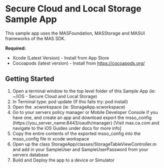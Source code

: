 # Secure Cloud and Local Storage Sample App
This sample app uses the MASFoundation, MASStorage and MASUI frameworks of the MAS SDK.

**Required:**
* Xcode (Latest Version) - Install from App Store
* Cocoapods (latest version) - Install from https://cocoapods.org/

## Getting Started
1. Open a terminal window to the top level folder of this Sample App (ie: ~/iOS - Secure Cloud and Local Storage)
2. In Terminal type: pod update    (If this fails try: pod install)
3. Open the .xcworkspace (ie: StorageApp.xcworkspace)
4. Go to your servers policy manager or Mobile Developer Console if you have one, and create an app and download export the msso_config (https://you_server_name:8443/oauth/manager) [Visit mas.ca.com and navigate to the iOS Guides under docs for more info]
5. Copy the entire contents of the exported msso_config into the msso_config file in xcode workspace
6. Open up the class StorageApp/classes/StorageTableViewController.m and add in your SampleUser and SampleUserPassword from your servers database
7. Build and Deploy the app to a device or Simulator
